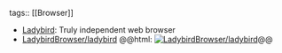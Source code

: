 tags:: [[Browser]]

- [Ladybird](https://ladybird.org/): Truly independent web browser
- [LadybirdBrowser/ladybird](https://github.com/LadybirdBrowser/ladybird)
  @@html: <a href="https://github.com/LadybirdBrowser/ladybird/"><img src="https://github-readme-stats-astronomer.vercel.app/api/pin/?username=LadybirdBrowser&repo=ladybird&theme=tokyonight" alt="LadybirdBrowser/ladybird"/></a>@@